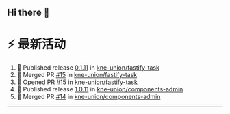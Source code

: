 ## Hi there 👋

<!--

**Here are some ideas to get you started:**

🙋‍♀️ A short introduction - what is your organization all about?
🌈 Contribution guidelines - how can the community get involved?
👩‍💻 Useful resources - where can the community find your docs? Is there anything else the community should know?
🍿 Fun facts - what does your team eat for breakfast?
🧙 Remember, you can do mighty things with the power of [Markdown](https://docs.github.com/github/writing-on-github/getting-started-with-writing-and-formatting-on-github/basic-writing-and-formatting-syntax)
-->


# ⚡ 最新活动

<!--START_SECTION:activity-->
1. 🚀 Published release [0.1.11](https://github.com/kne-union/fastify-task/releases/tag/0.1.11) in [kne-union/fastify-task](https://github.com/kne-union/fastify-task)
2. 🎉 Merged PR [#15](https://github.com/kne-union/fastify-task/pull/15) in [kne-union/fastify-task](https://github.com/kne-union/fastify-task)
3. 💪 Opened PR [#15](https://github.com/kne-union/fastify-task/pull/15) in [kne-union/fastify-task](https://github.com/kne-union/fastify-task)
4. 🚀 Published release [1.0.11](https://github.com/kne-union/components-admin/releases/tag/1.0.11) in [kne-union/components-admin](https://github.com/kne-union/components-admin)
5. 🎉 Merged PR [#14](https://github.com/kne-union/components-admin/pull/14) in [kne-union/components-admin](https://github.com/kne-union/components-admin)
<!--END_SECTION:activity-->

---

